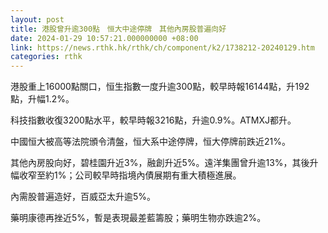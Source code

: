 ```yaml
---
layout: post
title: 港股曾升逾300點　恒大中途停牌　其他內房股普遍向好
date: 2024-01-29 10:57:21.000000000 +08:00
link: https://news.rthk.hk/rthk/ch/component/k2/1738212-20240129.htm
categories: rthk
---
```


港股重上16000點關口，恒生指數一度升逾300點，較早時報16144點，升192點，升幅1.2%。

科技指數收復3200點水平，較早時報3216點，升逾0.9%。ATMXJ都升。

中國恒大被高等法院頒令清盤，恒大系中途停牌，恒大停牌前跌近21%。

其他內房股向好，碧桂園升近3%，融創升近5%。遠洋集團曾升逾13%，其後升幅收窄至約1%；公司較早時指境內債展期有重大積極進展。

內需股普遍造好，百威亞太升逾5%。

藥明康德再挫近5%，暫是表現最差藍籌股；藥明生物亦跌逾2%。
